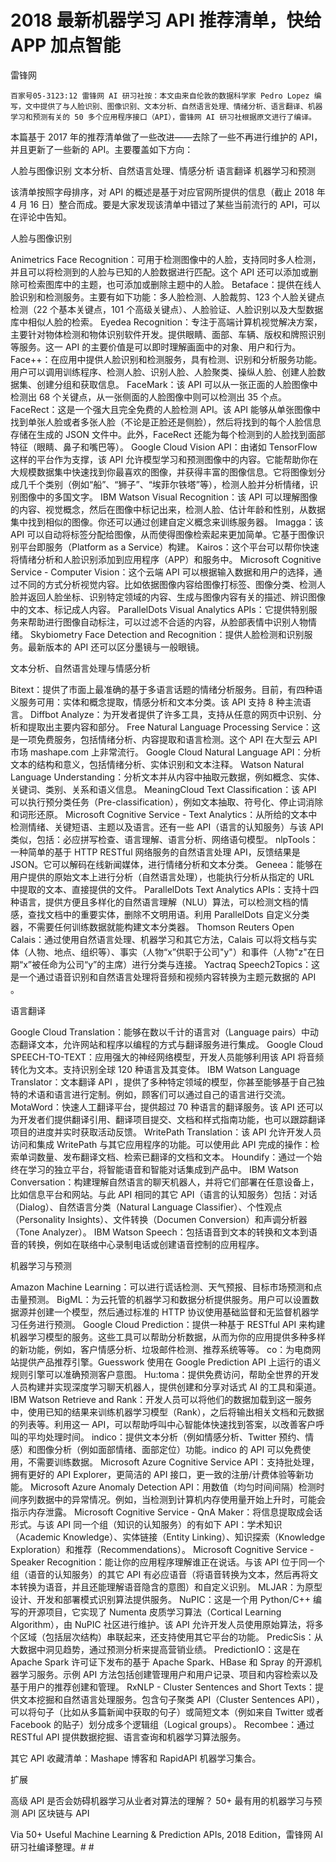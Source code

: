 # 2018 最新机器学习 API 推荐清单，快给 APP 加点智能

雷锋网

`百家号05-3123:12
雷锋网 AI 研习社按：本文由来自伦敦的数据科学家 Pedro Lopez 编写，文中提供了与人脸识别、图像识别、文本分析、自然语言处理、情绪分析、语言翻译、机器学习和预测有关的 50 多个应用程序接口（API），雷锋网 AI 研习社根据原文进行了编译。`

本篇基于 2017 年的推荐清单做了一些改进——去除了一些不再进行维护的 API，并且更新了一些新的 API。主要覆盖如下方向：

人脸与图像识别
文本分析、自然语言处理、情感分析
语言翻译
机器学习和预测


该清单按照字母排序，对 API 的概述是基于对应官网所提供的信息（截止 2018 年 4 月 16 日）整合而成。要是大家发现该清单中错过了某些当前流行的 API，可以在评论中告知。

人脸与图像识别

Animetrics Face Recognition：可用于检测图像中的人脸，支持同时多人检测，并且可以将检测到的人脸与已知的人脸数据进行匹配。这个 API 还可以添加或删除可检索图库中的主题，也可添加或删除主题中的人脸。
Betaface：提供在线人脸识别和检测服务。主要有如下功能：多人脸检测、人脸裁剪、123 个人脸关键点检测（22 个基本关键点，101 个高级关键点）、人脸验证、人脸识别以及大型数据库中相似人脸的检索。
Eyedea Recognition：专注于高端计算机视觉解决方案，主要针对物体检测和物体识别软件开发。提供眼睛、面部、车辆、版权和牌照识别等服务。这一 API 的主要价值是可以即时理解画面中的对象、用户和行为。
Face++：在应用中提供人脸识别和检测服务，具有检测、识别和分析服务功能。用户可以调用训练程序、检测人脸、识别人脸、人脸聚类、操纵人脸、创建人脸数据集、创建分组和获取信息。
FaceMark：该 API 可以从一张正面的人脸图像中检测出 68 个关键点，从一张侧面的人脸图像中则可以检测出 35 个点。
FaceRect：这是一个强大且完全免费的人脸检测 API。该 API 能够从单张图像中找到单张人脸或者多张人脸（不论是正脸还是侧脸），然后将找到的每个人脸信息存储在生成的 JSON 文件中。此外，FaceRect 还能为每个检测到的人脸找到面部特征（眼睛、鼻子和嘴巴等）。
Google Cloud Vision API：由诸如 TensorFlow 这样的平台作为支撑，该 API 允许模型学习和预测图像中的内容。它能帮助你在大规模数据集中快速找到你最喜欢的图像，并获得丰富的图像信息。它将图像划分成几千个类别（例如“船”、“狮子”、“埃菲尔铁塔”等），检测人脸并分析情绪，识别图像中的多国文字。
IBM Watson Visual Recognition：该 API 可以理解图像的内容、视觉概念，然后在图像中标记出来，检测人脸、估计年龄和性别，从数据集中找到相似的图像。你还可以通过创建自定义概念来训练服务器。
Imagga：该 API 可以自动将标签分配给图像，从而使得图像检索起来更加简单。它基于图像识别平台即服务（Platform as a Service）构建。
Kairos：这个平台可以帮你快速将情绪分析和人脸识别添加到应用程序（APP）和服务中。
Microsoft Cognitive Service - Computer Vision：这个云端 API 可以根据输入数据和用户的选择，通过不同的方式分析视觉内容。比如依据图像内容给图像打标签、图像分类、检测人脸并返回人脸坐标、识别特定领域的内容、生成与图像内容有关的描述、辨识图像中的文本、标记成人内容。
ParallelDots Visual Analytics APIs：它提供特别服务来帮助进行图像自动标注，可以过滤不合适的内容，从脸部表情中识别人物情绪。
Skybiometry Face Detection and Recognition：提供人脸检测和识别服务。最新版本的 API 还可以区分墨镜与一般眼镜。

文本分析、自然语言处理与情感分析

Bitext：提供了市面上最准确的基于多语言话题的情绪分析服务。目前，有四种语义服务可用：实体和概念提取，情感分析和文本分类。该 API 支持 8 种主流语言。
Diffbot Analyze：为开发者提供了许多工具，支持从任意的网页中识别、分析和提取出主要内容和部分。
Free Natural Language Processing Service：这是一项免费服务，包括情绪分析、内容提取和语言检测。这个 API 在大型云 API 市场 mashape.com 上非常流行。
Google Cloud Natural Language API：分析文本的结构和意义，包括情绪分析、实体识别和文本注释。
Watson Natural Language Understanding：分析文本并从内容中抽取元数据，例如概念、实体、关键词、类别、关系和语义信息。
MeaningCloud Text Classification：该 API 可以执行预分类任务（Pre-classification），例如文本抽取、符号化、停止词消除和词形还原。
Microsoft Cognitive Service - Text Analytics：从所给的文本中检测情绪、关键短语、主题以及语言。还有一些 API（语言的认知服务）与该 API 类似，包括：必应拼写检查、语言理解、语言分析、网络语句模型。
nlpTools：一种简单的基于 HTTP RESTful 网络服务的自然语言处理 API，反馈结果是 JSON。它可以解码在线新闻媒体，进行情绪分析和文本分类。
Geneea：能够在用户提供的原始文本上进行分析（自然语言处理），也能执行分析从指定的 URL 中提取的文本、直接提供的文件。
ParallelDots Text Analytics APIs：支持十四种语言，提供方便且多样化的自然语言理解（NLU）算法，可以检测文档的情感，查找文档中的重要实体，删除不文明用语。利用 ParallelDots 自定义分类器，不需要任何训练数据就能构建文本分类器。
Thomson Reuters Open Calais：通过使用自然语言处理、机器学习和其它方法，Calais 可以将文档与实体（人物、地点、组织等）、事实（人物“x”供职于公司"y"）和事件（人物"z"在日期“x”被任命为公司“y”的主席）进行分类与连接。
Yactraq Speech2Topics：这是一个通过语音识别和自然语言处理将音频和视频内容转换为主题元数据的 API 。

语言翻译

Google Cloud Translation：能够在数以千计的语言对（Language pairs）中动态翻译文本，允许网站和程序以编程的方式与翻译服务进行集成。
Google Cloud SPEECH-TO-TEXT：应用强大的神经网络模型，开发人员能够利用该 API 将音频转化为文本。支持识别全球 120 种语言及其变体。
IBM Watson Language Translator：文本翻译 API ，提供了多种特定领域的模型，你甚至能够基于自己独特的术语和语言进行定制。例如，顾客们可以通过自己的语言进行交流。
MotaWord：快速人工翻译平台，提供超过 70 种语言的翻译服务。该 API 还可以为开发者们提供翻译引用、翻译项目提交、文档和样式指南功能，也可以跟踪翻译项目的进度并实时获取活动反馈。
WritePath Translation：该 API 允许开发人员访问和集成 WritePath 与其它应用程序的功能。可以使用此 API 完成的操作：检索单词数量、发布翻译文档、检索已翻译的文档和文本。
Houndify：通过一个始终在学习的独立平台，将智能语音和智能对话集成到产品中。
IBM Watson Conversation：构建理解自然语言的聊天机器人，并将它们部署在任意设备上，比如信息平台和网站。与此 API 相同的其它 API（语言的认知服务）包括：对话（Dialog）、自然语言分类（Natural Language Classifier）、个性观点（Personality Insights）、文件转换（Documen Conversion）和声调分析器（Tone Analyzer）。
IBM Watson Speech：包括语音到文本的转换和文本到语音的转换，例如在联络中心录制电话或创建语音控制的应用程序。

机器学习与预测

Amazon Machine Learning：可以进行谎话检测、天气预报、目标市场预测和点击量预测。
BigML：为云托管的机器学习和数据分析提供服务。用户可以设置数据源并创建一个模型，然后通过标准的 HTTP 协议使用基础监督和无监督机器学习任务进行预测。
Google Cloud Prediction：提供一种基于 RESTful API 来构建机器学习模型的服务。这些工具可以帮助分析数据，从而为你的应用提供多种多样的新功能，例如，客户情感分析、垃圾邮件检测、推荐系统等等。
co：为电商网站提供产品推荐引擎。Guesswork 使用在 Google Prediction API 上运行的语义规则引擎可以准确预测客户意图。
Hu:toma：提供免费访问，帮助全世界的开发人员构建并实现深度学习聊天机器人，提供创建和分享对话式 AI 的工具和渠道。
IBM Watson Retrieve and Rank：开发人员可以将他们的数据加载到这一服务中，使用已知的结果来训练机器学习模型（Rank），之后将输出相关文档和元数据的列表等。利用这一 API，可以帮助呼叫中心智能体快速找到答案，以改善客户呼叫的平均处理时间。
indico：提供文本分析（例如情感分析、Twitter 预约、情感）和图像分析（例如面部情绪、面部定位）功能。indico 的 API 可以免费使用，不需要训练数据。
Microsoft Azure Cognitive Service API：支持批处理，拥有更好的 API Explorer，更简洁的 API 接口，更一致的注册/计费体验等新功能。
Microsoft Azure Anomaly Detection API：用数值（均匀时间间隔）检测时间序列数据中的异常情况。例如，当检测到计算机内存使用量开始上升时，可能会指示内存泄露。
Microsoft Cognitive Service - QnA Maker：将信息提取成会话形式。与该 API 同一个组（知识的认知服务）的有如下 API：学术知识（Academic Knowledge）、实体链接（Entity Linking）、知识探索（Knowledge Exploration）和推荐（Recommendations）。
Microsoft Cognitive Service - Speaker Recognition：能让你的应用程序理解谁正在说话。与该 API 位于同一个组（语音的认知服务）的其它 API 有必应语音（将语音转换为文本，然后再将文本转换为语音，并且还能理解语音隐含的意图）和自定义识别。
MLJAR：为原型设计、开发和部署模式识别算法提供服务。
NuPIC：这是一个用 Python/C++ 编写的开源项目，它实现了 Numenta 皮质学习算法（Cortical Learning Algorithm），由 NuPIC 社区进行维护。该 API 允许开发人员使用原始算法，将多个区域（包括层次结构）串联起来，还支持使用其它平台的功能。
PredicSis：从大数据中洞见趋势，通过预测分析来提高营销业绩。
PredictionIO：这是在 Apache Spark 许可证下发布的基于 Apache Spark、HBase 和 Spray 的开源机器学习服务。示例 API 方法包括创建管理用户和用户记录、项目和内容检索以及基于用户的推荐创建和管理。
RxNLP - Cluster Sentences and Short Texts：提供文本挖掘和自然语言处理服务。包含句子聚类 API（Cluster Sentences API），可以将句子（比如从多篇新闻中获取的句子）或简短文本（例如来自 Twitter 或者 Facebook 的贴子）划分成多个逻辑组（Logical groups）。
Recombee：通过 RESTful API 提供数据挖掘、语言查询和机器学习算法服务。

其它 API 收藏清单：Mashape 博客和 RapidAPI 机器学习集合。

扩展

高级 API 是否会妨碍机器学习从业者对算法的理解？
50+ 最有用的机器学习与预测 API
区块链与 API

Via 50+ Useful Machine Learning & Prediction APIs, 2018 Edition，雷锋网 AI 研习社编译整理。# # 